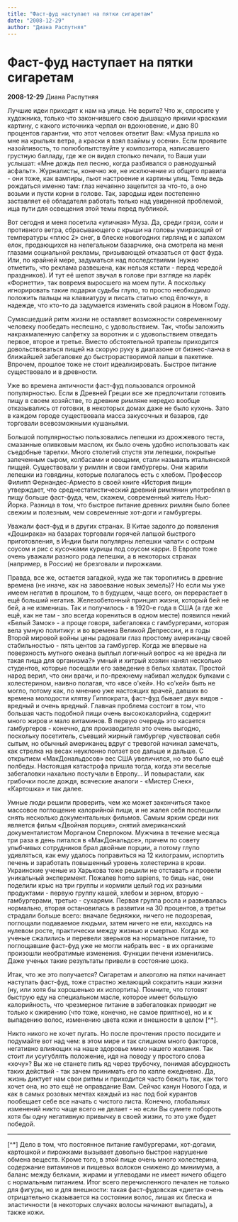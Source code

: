```yaml
---
title: "Фаст-фуд наступает на пятки сигаретам"
date: "2008-12-29"
author: "Диана Распутняя"
---
```


# Фаст-фуд наступает на пятки сигаретам

**2008-12-29** Диана Распутняя

Лучшие идеи приходят к нам на улице. Не верите? Что ж, спросите у художника, только что закончившего свою дышащую яркими красками картину, с какого источника черпал он вдохновение, и даю 80 процентов гарантии, что этот человек ответит Вам: «Муза пришла ко мне на крыльях ветра, а краски я взял взаймы  у осени». Если проявите назойливость, то полюбопытствуйте у композитора, написавшего грустную балладу, где же он видел столько печали, то Ваши уши услышат: «Мне дождь пел песню, когда разбивался о равнодушный асфальт». Журналисты, конечно же, не исключение из общего правила - они тоже, как вампиры, пьют настроение и картины улиц. Темы ведь рождаться именно там: глаз нечаянно зацепится за что-то, а оно возьми и пусти корни в голове. Так, зародыш идеи постепенно заставляет её обладателя работать только над увиденной проблемой, ища пути для освещения этой темы перед публикой.

Вот сегодня и меня посетила «уличная» Муза. Да, среди грязи, соли и противного ветра, сбрасывающего с крыши на головы умирающий от температуры «плюс 2» снег, в блеске новогодних гирлянд и с запахом елок, продающихся на нелегальном базарчике, она смотрела на меня глазами социальной рекламы, призывающей отказаться от фаст фуда. Или, по крайней мере, задуматься над последствиями (нужно отметить, что реклама развешена, как нельзя кстати - перед чередой праздников). И тут её шепот звучал в голове при взгляде на ларёк «Форнетти», так вовремя выросшего на моем пути. А поскольку игнорировать такие подарки судьбы глупо, то просто необходимо положить пальцы на клавиатуру и писать статью «под ёлочку», в надежде, что кто-то да задумается изменить свой рацион в Новом Году.

Сумасшедший ритм жизни не оставляет возможности современному человеку пообедать неспешно, с удовольствием. Так, чтобы заложить накрахмаленную салфетку за воротник и с удовольствием отведать первое, второе и третье. Вместо обстоятельной трапезы приходится довольствоваться пищей на скорую руку в диапазоне от бизнес-ланча в ближайшей забегаловке до быстрорастворимой лапши в пакетике. Впрочем, прошлое тоже не стоит идеализировать. Быстрое питание существовало и в древности.

Уже во времена античности фаст-фуд пользовался огромной популярностью. Если в Древней Греции все же предпочитали готовить пищу в своем хозяйстве, то древние римляне нередко вообще отказывались от готовки, в некоторых домах даже не было кухонь. Зато в каждом городе существовала масса закусочных и базаров, где торговали всевозможными кушаньями.

Большой популярностью пользовались лепешки из дрожжевого теста, смазанные оливковым маслом, их было очень удобно использовать как съедобные тарелки. Много столетий спустя эти лепешки, покрытые запеченным сыром, колбасами и овощами, стали называть итальянской пиццей. Существовали у римлян и свои гамбургеры. Они жарили лепешки из говядины, которые полагалось есть с хлебом. Профессор Филипп Фернандес-Арместо в своей книге «История пищи» утверждает, что среднестатистический древний римлянин употреблял в пищу больше фаст-фуда, чем, скажем, современный житель Нью-Йорка. Разница в том, что быстрое питание древних римлян было более свежим и полезным, чем современные хот-доги и гамбургеры.

Уважали фаст-фуд и в других странах. В Китае задолго до появления «Доширака» на базарах торговали горячей лапшой быстрого приготовления, в Индии были популярны лепешки чапати с острым соусом и рис с кусочками курицы под соусом карри. В Европе тоже очень уважали разного рода лепешки, а в некоторых странах (например, в России) не брезговали и пирожками.

Правда, все же, остается загадкой, куда же так торопились в древние времена (не иначе, как на завоевание новых земель)? Но если мы уже имеем негатив в прошлом, то в будущем, чаще всего, он перерастает в ещё больший негатив. Железобетонный принцип жизни, который бей не бей, а не изменишь. Так и получилось - в 1920-е года в США (а где же ещё, как не там - зло всегда корениться в одном месте) появился некий «Белый Замок» - а проще говоря, забегаловка с гамбургерами, которая вела умную политику: и во времена Великой Депрессии, и в годы Второй мировой войны цены радовали глаз простому американцу своей стабильностью - пять центов за гамбургер. Когда же впервые на поверхность мутного океана выплыл логичный вопрос «а не вредна ли такая пища для организма?» умный и хитрый хозяин нанял несколько студентов, которые посещали его заведение в белых халатах. Простой народ верил, что они врачи, и по-прежнему набивал желудок булками с холестерином, наивно полагая, что «все о'кей». Но «о'кей» быть не могло, потому как, по мнению уже настоящих врачей, давших во времена молодости клятву Гиппократа, фаст-фуд бывает двух видов - вредный и очень вредный. Главная проблема состоит в том, что большая часть подобной пищи очень высококалорийна, содержит много жиров и мало витаминов. В первую очередь это касается гамбургеров - конечно, для производителя это очень выгодно, поскольку посетитель, съевший жирный гамбургер ,чувствовал себя сытым, но обычный американец вдруг с тревогой начинал замечать, как стрелка на весах неуклонно ползет все дальше и дальше. С открытием «МакДональдосов» вес США увеличился, но это было ещё полбеды. Настоящая катастрофа пришла тогда, когда эти веселые забегаловки нахально постучали в Европу... И повырастали, как грибочки после дождя, всяческие аналоги - «Мистер Снек», «Картошка» и так далее.

Умные люди решили проверить, чем же может закончиться такое массовое поглощение калорийной пищи, и не жалея себя поспешили снять несколько документальных фильмов. Самым ярким среди них является фильм «Двойная порция», снятий американский документалистом Морганом Сперлоком. Мужчина в течение месяца три раза в день питался в «МакДональдсе», причем по совету улыбчивых сотрудников брал двойные порции, а потому глупо удивляться, как ему удалось поправиться на 12 килограмм, испортить печень и заработать повышенный уровень холестерина в крови.  Украинские ученые из Харькова тоже решили не отставать и провели уникальный эксперимент. Пожалев homo sapiens, то бишь нас, они поделили крыс на три группы и кормили целый год их разными продуктами - первую группу кашей, хлебом и зерном, вторую - гамбургерами, третью - сухарями. Первая группа росла и развивалась нормально, вторая остановилась в развитии на 30 процентов, а третьи страдали больше всего: вначале бедняжки, ничего не подозревая, поглощали подаваемое людьми, затем ничего не ели, находясь на нулевом росте, практически между жизнью и смертью. Когда же ученые сжалились и перевели зверьков на нормальное питание, то поглощавшие фаст-фуд уже не могли набрать вес - в их организме произошли необратимые изменения. Функции печени изменились. Даже ученых такие результаты привели в состояние шока.

Итак, что же это получается? Сигаретам и алкоголю на пятки начинает наступать фаст-фуд, тоже страстно желающий сократить наши жизни (ну, или хотя бы хорошенько их испортить). Помните, что готовят быструю еду на специальном масле, которое имеет большую калорийность, что чрезмерное питание в забегаловках приводит не только к ожирению (что тоже, конечно, не самое приятное), но и к выпадению волос, изменению цвета кожи и внешности в целом [^*].

Никто никого не хочет пугать. Но после прочтения просто посидите и подумайте вот над чем: в этом мире и так слишком много факторов, негативно влияющих на наше здоровье мимо нашего желания. Так стоит ли усугублять положение, идя на поводу у простого слова «хочу»? Вы же не станете пить яд через трубочку, понимая абсурдность таких действий - так зачем принимать его по капле ежедневно. Да, жизнь диктует нам свои ритмы и приходится часто бежать так, как того хочет она, но это ещё не оправдание Вам. Сейчас канун Нового Года, и как в самых розовых мечтах каждый из нас под бой курантов пообещает себе все начать с чистого листа. Конечно, глобальных изменений никто чаще всего не делает - но если Вы сумете побороть хотя бы одну негативную привычку в своей жизни, то это уже будет победой.

________________________

[^*] Дело в том, что постоянное питание гамбургерами, хот-догами, картошкой и пирожками вызывает довольно быстрое нарушение обмена веществ. Кроме того, в этой пище очень много холестерина, содержание витаминов и пищевых волокон снижено до минимума, а баланс между белками, жирами и углеводами не имеет ничего общего с нормальным питанием. Итог всего перечисленного печален не только для фигуры, но и для внешности: такая фаст-фудовская «диета» очень отрицательно сказывается на состоянии волос, лишая их блеска и эластичности (в некоторых случаях волосы начинают выпадать), а также кожи.